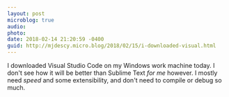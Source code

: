 ```yaml
---
layout: post
microblog: true
audio: 
photo: 
date: 2018-02-14 21:20:59 -0400
guid: http://mjdescy.micro.blog/2018/02/15/i-downloaded-visual.html
---
```

I downloaded Visual Studio Code on my Windows work machine today. I don't see how it will be better than Sublime Text _for me_ however. I mostly need _speed_ and some extensibility, and don't need to compile or debug so much.
